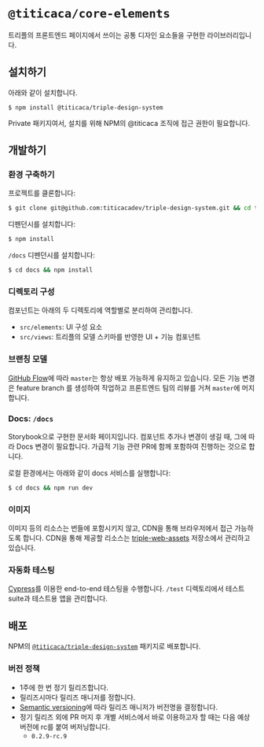 # `@titicaca/core-elements`

트리플의 프론트엔드 페이지에서 쓰이는 공통 디자인 요소들을 구현한 라이브러리입니다.

## 설치하기

아래와 같이 설치합니다.

```
$ npm install @titicaca/triple-design-system
```

Private 패키지여서, 설치를 위해 NPM의 @titicaca 조직에 접근 권한이 필요합니다.

## 개발하기

### 환경 구축하기

프로젝트를 클론합니다:

```sh
$ git clone git@github.com:titicacadev/triple-design-system.git && cd triple-design-system
```

디펜던시를 설치합니다:

```sh
$ npm install
```

`/docs` 디펜던시를 설치합니다:

```sh
$ cd docs && npm install
```

### 디렉토리 구성

컴포넌트는 아래의 두 디렉토리에 역할별로 분리하여 관리합니다.

  - `src/elements`: UI 구성 요소
  - `src/views`: 트리플의 모델 스키마를 반영한 UI + 기능 컴포넌트

### 브랜칭 모델

[GitHub Flow](https://guides.github.com/introduction/flow/)에 따라 `master`는 항상
배포 가능하게 유지하고 있습니다. 모든 기능 변경은 feature branch 를 생성하여 작업하고
프론트엔드 팀의 리뷰를 거쳐 `master`에 머지합니다.

### Docs: `/docs`

Storybook으로 구현한 문서화 페이지입니다. 컴포넌트 추가나 변경이 생길 때, 그에
따라 Docs 변경이 필요합니다. 가급적 기능 관련 PR에 함께 포함하여 진행하는 것으로
합니다.

로컬 환경에서는 아래와 같이 docs 서비스를 실행합니다:

```sh
$ cd docs && npm run dev
```

### 이미지

이미지 등의 리소스는 번들에 포함시키지 않고, CDN을 통해 브라우저에서 접근
가능하도록 합니다. CDN을 통해 제공할 리소스는 [triple-web-assets](https://github.com/titicacadev/triple-web-assets)
저장소에서 관리하고 있습니다.

### 자동화 테스팅

[Cypress](https://www.cypress.io/)를 이용한 end-to-end 테스팅을 수행합니다.
`/test` 디렉토리에서 테스트 suite과 테스트용 앱을 관리합니다.

## 배포

NPM의 [`@titicaca/triple-design-system`](https://www.npmjs.com/package/@titicaca/triple-design-system)
패키지로 배포합니다.

### 버전 정책

  - 1주에 한 번 정기 릴리즈합니다.
  - 릴리즈시마다 릴리즈 매니저를 정합니다.
  - [Semantic versioning](https://semver.org/)에 따라 릴리즈 매니저가 버전명을 결정합니다.
  - 정기 릴리즈 외에 PR 머지 후 개별 서비스에서 바로 이용하고자 할 때는 다음 예상 버전에 rc를 붙여 버저닝합니다.
    - `0.2.9-rc.9`

